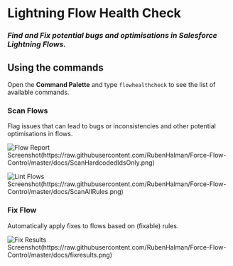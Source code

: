 # Lightning Flow Health Check
### _Find and Fix potential bugs and optimisations in Salesforce Lightning Flows._

## Using the commands

Open the **Command Palette** and type `flowhealthcheck` to see the list of available commands.

### Scan Flows

Flag issues that can lead to bugs or inconsistencies and other potential optimisations in flows.

![Flow Report Screenshot(https://raw.githubusercontent.com/RubenHalman/Force-Flow-Control/master/docs/ScanHardcodedIdsOnly.png)](https://raw.githubusercontent.com/RubenHalman/Force-Flow-Control/master/docs/ScanHardcodedIdsOnly.png)

![Lint Flows Screenshot(https://raw.githubusercontent.com/RubenHalman/Force-Flow-Control/master/docs/ScanAllRules.png)](https://raw.githubusercontent.com/RubenHalman/Force-Flow-Control/master/docs/ScanAllRules.png)


### Fix Flow

Automatically apply fixes to flows based on (fixable) rules. 

![Fix Results Screenshot(https://raw.githubusercontent.com/RubenHalman/Force-Flow-Control/master/docs/fixresults.png)](https://raw.githubusercontent.com/RubenHalman/Force-Flow-Control/master/docs/fixresults.png)